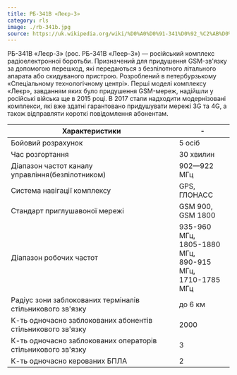 ```yaml
---
title: РБ-341В «Леєр-3»
category: rls
image: ./rb-341b.jpg
source: https://uk.wikipedia.org/wiki/%D0%A0%D0%91-341%D0%92_%C2%AB%D0%9B%D0%B5%D1%94%D1%80-3%C2%BB
---
```


РБ-341В «Леєр-3» (рос. РБ-341В «Леер-3») — російський комплекс радіоелектронної боротьби. Призначений для придушення GSM-зв'язку за допомогою перешкод, які передаються з безпілотного літального апарата або скидуваного пристрою. Розроблений в петербурзькому «Спеціальному технологічному центрі».
Перші моделі комплексу «Леєр», завданням яких було придушення GSM-мереж, надійшли у російські війська ще в 2015 році. В 2017 стали надходити модернізовані комплекси, які вже здатні гарантовано придушувати мережі 3G та 4G, а також відправляти короткі повідомлення абонентам.

| Характеристики                                               | -                                                                     |
| ------------------------------------------------------------ | --------------------------------------------------------------------- |
| Бойовий розрахунок                                           | 5 осіб                                                                |
| Час розгортання                                              | 30 хвилин                                                             |
| Діапазон частот каналу управління(безпілотником)             | 902—922 МГц                                                           |
| Система навігації комплексу                                  | GPS, <br/>ГЛОНАСС                                                     |
| Стандарт приглушавоної мережі                                | GSM 900, <br/> GSM 1800                                               |
| Діапазон робочих частот                                      | 935-960 МГц, <br/>1805-1880 МГц, <br/>890-915 МГц, <br/>1710-1785 МГц |
| Радіус зони заблокованих терміналів стільникового зв'язку    | до 6 км                                                               |
| К-ть одночасно заблокованих абонентів стільникового зв'язку  | 2000                                                                  |
| К-ть одночасно заблокованих операторів стільникового зв'язку | 3                                                                     |
| К-ть одночасно керованих БПЛА                                | 2                                                                     |
